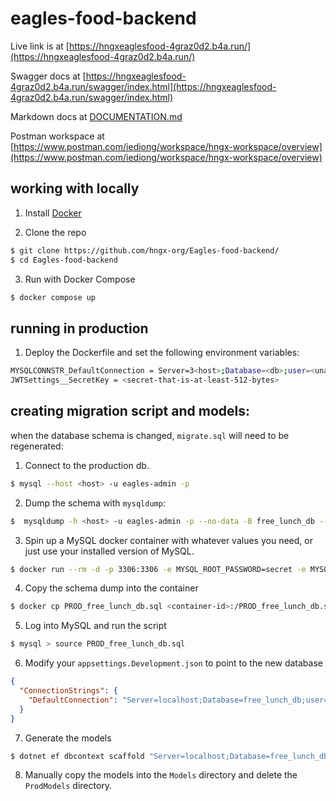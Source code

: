 # eagles-food-backend

Live link is at [https://hngxeaglesfood-4graz0d2.b4a.run/](https://hngxeaglesfood-4graz0d2.b4a.run/)

Swagger docs at [https://hngxeaglesfood-4graz0d2.b4a.run/swagger/index.html](https://hngxeaglesfood-4graz0d2.b4a.run/swagger/index.html)

Markdown docs at [DOCUMENTATION.md](eagles-food-backend/DOCUMENTATION.md)

Postman workspace at [https://www.postman.com/iediong/workspace/hngx-workspace/overview](https://www.postman.com/iediong/workspace/hngx-workspace/overview)

## working with locally

1. Install [Docker](https://docs.docker.com/get-docker/)

2. Clone the repo

```sh
$ git clone https://github.com/hngx-org/Eagles-food-backend/
$ cd Eagles-food-backend
```

3. Run with Docker Compose

```sh
$ docker compose up
```

## running in production

1. Deploy the Dockerfile and set the following environment variables:

```sh
MYSQLCONNSTR_DefaultConnection = Server=3<host>;Database=<db>;user=<uname>;password=<pwd>
JWTSettings__SecretKey = <secret-that-is-at-least-512-bytes>
```

## creating migration script and models:

when the database schema is changed, `migrate.sql` will need to be regenerated:

1. Connect to the production db.

```sh
$ mysql --host <host> -u eagles-admin -p
```

2. Dump the schema with `mysqldump`:

```sh
$  mysqldump -h <host> -u eagles-admin -p --no-data -B free_lunch_db --single-transaction > PROD_free_lunch_db.sql
```

3. Spin up a MySQL docker container with whatever values you need, or just use your installed version of MySQL.

```sh
$ docker run --rm -d -p 3306:3306 -e MYSQL_ROOT_PASSWORD=secret -e MYSQL_DATABASE=free_lunch_db mysql:8.1
```

4. Copy the schema dump into the container

```sh
$ docker cp PROD_free_lunch_db.sql <container-id>:/PROD_free_lunch_db.sql
```

5. Log into MySQL and run the script

```sh
$ mysql > source PROD_free_lunch_db.sql
```

6. Modify your `appsettings.Development.json` to point to the new database

```json
{
  "ConnectionStrings": {
    "DefaultConnection": "Server=localhost;Database=free_lunch_db;user=root;password=secret"
  }
}
```

7. Generate the models

```sh 
$ dotnet ef dbcontext scaffold "Server=localhost;Database=free_lunch_db;user=root;password=secret" Pomelo.EntityFrameworkCore.MySql --output-dir ProdModels
```

8. Manually copy the models into the `Models` directory and delete the `ProdModels` directory.
